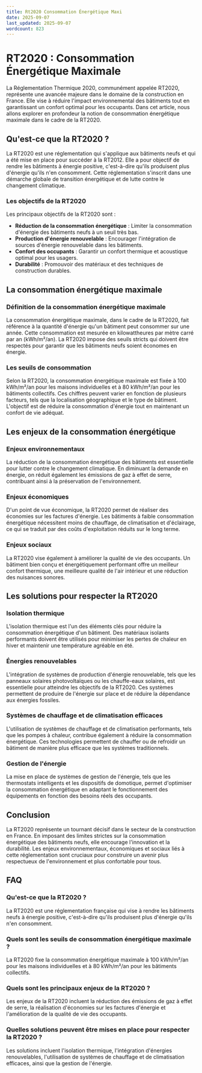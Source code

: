 ```yaml
---
title: Rt2020 Consommation Énergétique Maxi
date: 2025-09-07
last_updated: 2025-09-07
wordcount: 823
---
```


# RT2020 : Consommation Énergétique Maximale

La Réglementation Thermique 2020, communément appelée RT2020, représente une avancée majeure dans le domaine de la construction en France. Elle vise à réduire l'impact environnemental des bâtiments tout en garantissant un confort optimal pour les occupants. Dans cet article, nous allons explorer en profondeur la notion de consommation énergétique maximale dans le cadre de la RT2020.

## Qu'est-ce que la RT2020 ?

La RT2020 est une réglementation qui s'applique aux bâtiments neufs et qui a été mise en place pour succéder à la RT2012. Elle a pour objectif de rendre les bâtiments à énergie positive, c'est-à-dire qu'ils produisent plus d'énergie qu'ils n'en consomment. Cette réglementation s'inscrit dans une démarche globale de transition énergétique et de lutte contre le changement climatique.

### Les objectifs de la RT2020

Les principaux objectifs de la RT2020 sont :

- **Réduction de la consommation énergétique** : Limiter la consommation d'énergie des bâtiments neufs à un seuil très bas.
- **Production d'énergie renouvelable** : Encourager l'intégration de sources d'énergie renouvelable dans les bâtiments.
- **Confort des occupants** : Garantir un confort thermique et acoustique optimal pour les usagers.
- **Durabilité** : Promouvoir des matériaux et des techniques de construction durables.

## La consommation énergétique maximale

### Définition de la consommation énergétique maximale

La consommation énergétique maximale, dans le cadre de la RT2020, fait référence à la quantité d'énergie qu'un bâtiment peut consommer sur une année. Cette consommation est mesurée en kilowattheures par mètre carré par an (kWh/m²/an). La RT2020 impose des seuils stricts qui doivent être respectés pour garantir que les bâtiments neufs soient économes en énergie.

### Les seuils de consommation

Selon la RT2020, la consommation énergétique maximale est fixée à 100 kWh/m²/an pour les maisons individuelles et à 80 kWh/m²/an pour les bâtiments collectifs. Ces chiffres peuvent varier en fonction de plusieurs facteurs, tels que la localisation géographique et le type de bâtiment. L'objectif est de réduire la consommation d'énergie tout en maintenant un confort de vie adéquat.

## Les enjeux de la consommation énergétique

### Enjeux environnementaux

La réduction de la consommation énergétique des bâtiments est essentielle pour lutter contre le changement climatique. En diminuant la demande en énergie, on réduit également les émissions de gaz à effet de serre, contribuant ainsi à la préservation de l'environnement.

### Enjeux économiques

D'un point de vue économique, la RT2020 permet de réaliser des économies sur les factures d'énergie. Les bâtiments à faible consommation énergétique nécessitent moins de chauffage, de climatisation et d'éclairage, ce qui se traduit par des coûts d'exploitation réduits sur le long terme.

### Enjeux sociaux

La RT2020 vise également à améliorer la qualité de vie des occupants. Un bâtiment bien conçu et énergétiquement performant offre un meilleur confort thermique, une meilleure qualité de l'air intérieur et une réduction des nuisances sonores.

## Les solutions pour respecter la RT2020

### Isolation thermique

L'isolation thermique est l'un des éléments clés pour réduire la consommation énergétique d'un bâtiment. Des matériaux isolants performants doivent être utilisés pour minimiser les pertes de chaleur en hiver et maintenir une température agréable en été.

### Énergies renouvelables

L'intégration de systèmes de production d'énergie renouvelable, tels que les panneaux solaires photovoltaïques ou les chauffe-eaux solaires, est essentielle pour atteindre les objectifs de la RT2020. Ces systèmes permettent de produire de l'énergie sur place et de réduire la dépendance aux énergies fossiles.

### Systèmes de chauffage et de climatisation efficaces

L'utilisation de systèmes de chauffage et de climatisation performants, tels que les pompes à chaleur, contribue également à réduire la consommation énergétique. Ces technologies permettent de chauffer ou de refroidir un bâtiment de manière plus efficace que les systèmes traditionnels.

### Gestion de l'énergie

La mise en place de systèmes de gestion de l'énergie, tels que les thermostats intelligents et les dispositifs de domotique, permet d'optimiser la consommation énergétique en adaptant le fonctionnement des équipements en fonction des besoins réels des occupants.

## Conclusion

La RT2020 représente un tournant décisif dans le secteur de la construction en France. En imposant des limites strictes sur la consommation énergétique des bâtiments neufs, elle encourage l'innovation et la durabilité. Les enjeux environnementaux, économiques et sociaux liés à cette réglementation sont cruciaux pour construire un avenir plus respectueux de l'environnement et plus confortable pour tous.

## FAQ

### Qu'est-ce que la RT2020 ?

La RT2020 est une réglementation française qui vise à rendre les bâtiments neufs à énergie positive, c'est-à-dire qu'ils produisent plus d'énergie qu'ils n'en consomment.

### Quels sont les seuils de consommation énergétique maximale ?

La RT2020 fixe la consommation énergétique maximale à 100 kWh/m²/an pour les maisons individuelles et à 80 kWh/m²/an pour les bâtiments collectifs.

### Quels sont les principaux enjeux de la RT2020 ?

Les enjeux de la RT2020 incluent la réduction des émissions de gaz à effet de serre, la réalisation d'économies sur les factures d'énergie et l'amélioration de la qualité de vie des occupants.

### Quelles solutions peuvent être mises en place pour respecter la RT2020 ?

Les solutions incluent l'isolation thermique, l'intégration d'énergies renouvelables, l'utilisation de systèmes de chauffage et de climatisation efficaces, ainsi que la gestion de l'énergie.